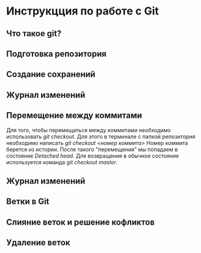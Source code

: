 # Инструкцция по работе с Git

## Что такое git?

## Подготовка репозитория 

## Создание сохранений

## Журнал изменений



## Перемещение между коммитами
Для того, чтобы перемещаться между коммитами необходимо использовать *git checkout*. Для этого в терминале с папкой репозитория необходимо написать *git checkout <номер коммита>* Номер коммита берется из истории. После такого "перемещения" мы попадаем в состояние *Detached head*. Для возвращения в обычное состояние используется команда *git checkout master*.
## Журнал изменений

## Ветки в Git

## Слияние веток и решение кофликтов

## Удаление веток